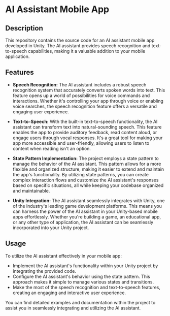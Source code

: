 # AI Assistant Mobile App

## Description

This repository contains the source code for an AI assistant mobile app developed in Unity. The AI assistant provides speech recognition and text-to-speech capabilities, making it a valuable addition to your mobile application.

## Features

- **Speech Recognition:** The AI assistant includes a robust speech recognition system that accurately converts spoken words into text. This feature opens up a world of possibilities for voice commands and interactions. Whether it's controlling your app through voice or enabling voice searches, the speech recognition feature offers a versatile and engaging user experience.

- **Text-to-Speech:** With the built-in text-to-speech functionality, the AI assistant can transform text into natural-sounding speech. This feature enables the app to provide auditory feedback, read content aloud, or engage users through vocal responses. It's a great tool for making your app more accessible and user-friendly, allowing users to listen to content when reading isn't an option.

- **State Pattern Implementation:** The project employs a state pattern to manage the behavior of the AI assistant. This pattern allows for a more flexible and organized structure, making it easier to extend and maintain the app's functionality. By utilizing state patterns, you can create complex interaction flows and customize the AI assistant's responses based on specific situations, all while keeping your codebase organized and maintainable.

- **Unity Integration:** The AI assistant seamlessly integrates with Unity, one of the industry's leading game development platforms. This means you can harness the power of the AI assistant in your Unity-based mobile apps effortlessly. Whether you're building a game, an educational app, or any other type of application, the AI assistant can be seamlessly incorporated into your Unity project.

## Usage

To utilize the AI assistant effectively in your mobile app:

- Implement the AI assistant's functionality within your Unity project by integrating the provided code.
- Configure the AI assistant's behavior using the state pattern. This approach makes it simple to manage various states and transitions.
- Make the most of the speech recognition and text-to-speech features, creating an engaging and interactive user experience.

You can find detailed examples and documentation within the project to assist you in seamlessly integrating and utilizing the AI assistant.

